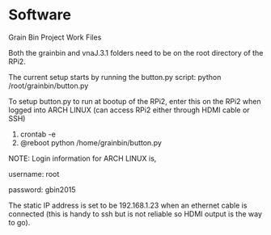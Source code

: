 # Software
Grain Bin Project Work Files

Both the grainbin and vnaJ.3.1 folders need to be on the root directory of the RPi2.  

The current setup starts by running the button.py script: python /root/grainbin/button.py

To setup button.py to run at bootup of the RPi2, enter this on the RPi2 when logged into ARCH LINUX (can access RPi2 either through HDMI cable or SSH)

1. crontab -e
2. @reboot python /home/grainbin/button.py

NOTE: Login information for ARCH LINUX is,

username: root

password: gbin2015

The static IP address is set to be 192.168.1.23 when an ethernet cable is connected (this is handy to ssh but is not reliable so HDMI output is the way to go).

